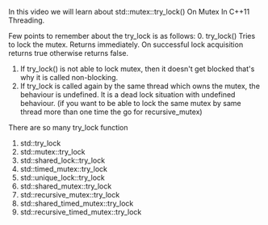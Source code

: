 In this video we will learn about std::mutex::try_lock() On Mutex In C++11 Threading.

Few points to remember about the try_lock is as follows:
0. try_lock() Tries to lock the mutex. Returns immediately. On successful lock acquisition returns true otherwise returns false.
1. If try_lock() is not able to lock mutex, then it doesn't get blocked that's why it is called non-blocking.
2. If try_lock is called again by the same thread which owns the mutex, the behaviour is undefined.
   It is a dead lock situation with undefined behaviour. (if you want to be able to lock the same mutex by same thread more than one time the go for recursive_mutex)

There are so many try_lock function
1. std::try_lock
2. std::mutex::try_lock
3. std::shared_lock::try_lock
4. std::timed_mutex::try_lock
5. std::unique_lock::try_lock
6. std::shared_mutex::try_lock
7. std::recursive_mutex::try_lock
8. std::shared_timed_mutex::try_lock
9. std::recursive_timed_mutex::try_lock